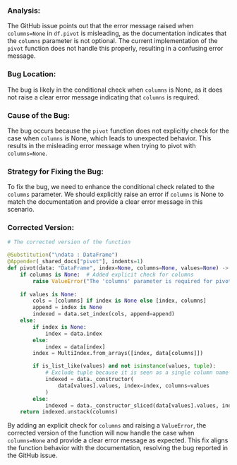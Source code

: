 ### Analysis:
The GitHub issue points out that the error message raised when `columns=None` in `df.pivot` is misleading, as the documentation indicates that the `columns` parameter is not optional. The current implementation of the `pivot` function does not handle this properly, resulting in a confusing error message.

### Bug Location:
The bug is likely in the conditional check when `columns` is None, as it does not raise a clear error message indicating that `columns` is required.

### Cause of the Bug:
The bug occurs because the `pivot` function does not explicitly check for the case when `columns` is None, which leads to unexpected behavior. This results in the misleading error message when trying to pivot with `columns=None`.

### Strategy for Fixing the Bug:
To fix the bug, we need to enhance the conditional check related to the `columns` parameter. We should explicitly raise an error if `columns` is None to match the documentation and provide a clear error message in this scenario.

### Corrected Version:
```python
# The corrected version of the function

@Substitution("\ndata : DataFrame")
@Appender(_shared_docs["pivot"], indents=1)
def pivot(data: "DataFrame", index=None, columns=None, values=None) -> "DataFrame":
    if columns is None:  # Added explicit check for columns
        raise ValueError("The 'columns' parameter is required for pivot.")
    
    if values is None:
        cols = [columns] if index is None else [index, columns]
        append = index is None
        indexed = data.set_index(cols, append=append)
    else:
        if index is None:
            index = data.index
        else:
            index = data[index]
        index = MultiIndex.from_arrays([index, data[columns]])

        if is_list_like(values) and not isinstance(values, tuple):
            # Exclude tuple because it is seen as a single column name
            indexed = data._constructor(
                data[values].values, index=index, columns=values
            )
        else:
            indexed = data._constructor_sliced(data[values].values, index=index)
    return indexed.unstack(columns)
```

By adding an explicit check for `columns` and raising a `ValueError`, the corrected version of the function will now handle the case when `columns=None` and provide a clear error message as expected. This fix aligns the function behavior with the documentation, resolving the bug reported in the GitHub issue.